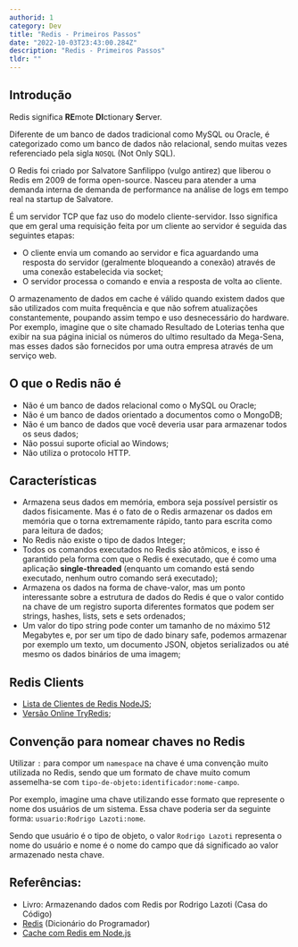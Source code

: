 ```yaml
---
authorid: 1
category: Dev
title: "Redis - Primeiros Passos"
date: "2022-10-03T23:43:00.284Z"
description: "Redis - Primeiros Passos"
tldr: ""
---
```


## Introdução

Redis significa **RE**mote **DI**ctionary **S**erver.

Diferente de um banco de dados tradicional como MySQL ou Oracle, é categorizado como um banco de dados não relacional, sendo muitas vezes referenciado pela sigla `NOSQL` (Not Only SQL).

O Redis foi criado por Salvatore Sanfilippo (vulgo antirez) que liberou o Redis em 2009 de forma open-source. Nasceu para atender a uma demanda interna de demanda de performance na análise de logs em tempo real na startup de Salvatore.

É um servidor TCP que faz uso do modelo cliente-servidor. Isso significa que em geral uma requisição feita por um cliente ao servidor é seguida das seguintes etapas:

- O cliente envia um comando ao servidor e fica aguardando uma resposta do servidor (geralmente bloqueando a conexão) através de uma conexão estabelecida via socket;
- O servidor processa o comando e envia a resposta de volta ao cliente.

O armazenamento de dados em cache é válido quando existem dados que são utilizados com muita frequência e que não sofrem atualizações constantemente, poupando assim tempo e uso desnecessário do hardware. Por exemplo, imagine que o site chamado Resultado de Loterias tenha que exibir na sua página inicial os números do ultimo resultado da Mega-Sena, mas esses dados são fornecidos por uma outra empresa através de um serviço web.

## O que o Redis não é

- Não é um banco de dados relacional como o MySQL ou Oracle;
- Não é um banco de dados orientado a documentos como o MongoDB;
- Não é um banco de dados que você deveria usar para armazenar todos os seus dados;
- Não possui suporte oficial ao Windows;
- Não utiliza o protocolo HTTP.

## Características

- Armazena seus dados em memória, embora seja possível persistir os dados fisicamente. Mas é o fato de o Redis armazenar os dados em memória que o torna extremamente rápido, tanto para escrita como para leitura de dados;
- No Redis não existe o tipo de dados Integer;
- Todos os comandos executados no Redis são atômicos, e isso é garantido pela forma com que o Redis é executado, que é como uma aplicação **single-threaded** (enquanto um comando está sendo executado, nenhum outro comando será executado);
- Armazena os dados na forma de chave-valor, mas um ponto interessante sobre a estrutura de dados do Redis é que o valor contido na chave de um registro suporta diferentes formatos que podem ser strings, hashes, lists, sets e sets ordenados;
- Um valor do tipo string pode conter um tamanho de no máximo 512 Megabytes e, por ser um tipo de dado binary safe, podemos armazenar por exemplo um texto, um documento JSON, objetos serializados ou até mesmo os dados binários de uma imagem;

## Redis Clients

- [Lista de Clientes de Redis NodeJS](https://redis.io/docs/clients/#nodejs);
- [Versão Online TryRedis](https://try.redis.io/);

## Convenção para nomear chaves no Redis

Utilizar `:` para compor um `namespace` na chave é uma convenção muito utilizada no Redis, sendo que um formato de chave muito comum assemelha-se com `tipo-de-objeto:identificador:nome-campo`.

Por exemplo, imagine uma chave utilizando esse formato que represente
o nome dos usuários de um sistema. Essa chave poderia ser da seguinte
forma: `usuario:Rodrigo Lazoti:nome`.

Sendo que usuário é o tipo de objeto, o valor `Rodrigo Lazoti` representa o nome do usuário e nome é o nome do campo que dá significado ao valor armazenado nesta chave.

## Referências:

- Livro: Armazenando dados com Redis por Rodrigo Lazoti (Casa do Código)
- [Redis](https://www.youtube.com/watch?v=HMEwYxXFTjM) (Dicionário do Programador)
- [Cache com Redis em Node.js](https://www.youtube.com/watch?v=hf3EHCXsRYM)
